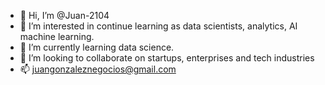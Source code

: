 - 👋 Hi, I’m @Juan-2104
- 👀 I’m interested in continue learning as data scientists, analytics, AI machine learning.
- 🌱 I’m currently learning data science.
- 💞️ I’m looking to collaborate on startups, enterprises and tech industries 
- 📫 juangonzaleznegocios@gmail.com 
<!---
Juan-2104/Juan-2104 is a ✨ special ✨ repository because its `README.md` (this file) appears on your GitHub profile.
You can click the Preview link to take a look at your changes.
--->
